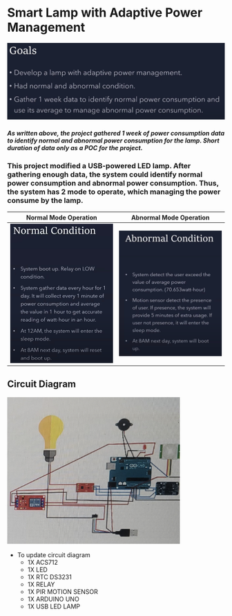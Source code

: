 # Smart Lamp with Adaptive Power Management

<img src="https://github.com/husaynirfan1/Smart-Adaptive-Lamp/blob/main/goals.png" width="600">

#### *As written above, the project gathered 1 week of power consumption data to identify normal and abnormal power consumption for the lamp. Short duration of data only as a POC for the project.*

### This project modified a USB-powered LED lamp. After gathering enough data, the system could identify normal power consumption and abnormal power consumption. Thus, the system has 2 mode to operate, which managing the power consume by the lamp.

| Normal Mode Operation  | Abnormal Mode Operation |
| ------------- | ------------- |
| <img src="https://github.com/husaynirfan1/Smart-Adaptive-Lamp/blob/main/normal.png" width="300">  | <img src="https://github.com/husaynirfan1/Smart-Adaptive-Lamp/blob/main/abnormal.png" width="300">  |


## Circuit Diagram
<img src="https://github.com/husaynirfan1/Smart-Adaptive-Lamp/blob/main/Screenshot_20241107-165856.png" width="400">

- To update circuit diagram
  - 1X ACS712
  - 1X LED
  - 1X RTC DS3231
  - 1X RELAY
  - 1X PIR MOTION SENSOR
  - 1X ARDUINO UNO
  - 1X USB LED LAMP 
